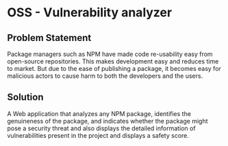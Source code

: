 # OSS - Vulnerability analyzer

## Problem Statement
Package managers such as NPM have made code re-usability easy from open-source repositories. This makes development easy and reduces time to market. But due to the ease of publishing a package, it becomes easy for malicious actors to cause harm to both the developers and the users.

## Solution

A Web application  that analyzes any NPM package, identifies the genuineness of the package, and indicates whether the package might pose a security threat and also displays the detailed information of vulnerabilities present in the project and displays a safety score.
